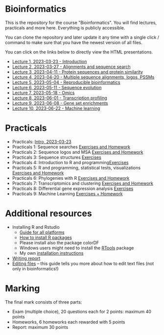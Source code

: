# Bioinformatics

This is the repository for the course "Bioinformatics". You will find
lectures, practicals and more here. Everything is publicly accessible.

You can clone the repository and later update it any time with a single click / command to
make sure that you have the newest version of all files. 

You can click on the links below to directly view the HTML presentations.

 * [Lecture 1, 2023-03-23 - Introduction](https://january3.github.io/Bioinformatics/Lectures/lecture_01/weiner_BE_22_lecture_01_2023_03_23.html)
 * [Lecture 2, 2023-03-27 - Alignments and sequence search](https://january3.github.io/Bioinformatics/Lectures/lecture_02/weiner_BE_22_lecture_02.html)
 * [Lecture 3, 2023-04-11 - Protein sequences and protein similarity](https://january3.github.io/Bioinformatics/Lectures/lecture_03/weiner_BE_22_lecture_03.html)
 * [Lecture 4, 2023-04-20 - Multiple sequence alignments, logos, PSSMs](https://january3.github.io/Bioinformatics/Lectures/lecture_04/weiner_BE_22_lecture_04.html)
 * [Lecture 5, 2023-05-04 - Reproducible bioinformatics](https://january3.github.io/Bioinformatics/Lectures/lecture_05/weiner_BE_22_lecture_05.html)
 * [Lecture 6, 2023-05-11 - Sequence evolution](https://january3.github.io/Bioinformatics/Lectures/lecture_06/weiner_BE_22_lecture_06.html)
 * [Lecture 7, 2023-05-18 - Omics](https://january3.github.io/Bioinformatics/Lectures/lecture_07/weiner_BE_22_lecture_07.html)
 * [Lecture 8, 2023-06-01 - Transcription profiling](https://january3.github.io/Bioinformatics/Lectures/lecture_08/weiner_BE_22_lecture_08.html)
 * [Lecture 9, 2023-06-08 - Gene set enrichments](https://january3.github.io/Bioinformatics/Lectures/lecture_09/weiner_BE_22_lecture_09.html)
 * [Lecture 10, 2023-06-22 - Machine learning](https://january3.github.io/Bioinformatics/Lectures/lecture_10/weiner_BE_22_lecture_10.html)

# Practicals

  * Practicals: [Intro, 2023-03-23](https://january3.github.io/Bioinformatics/Practicals/practicals_01/weiner_BE_22_practicals_01.html)
  * Practicals 1: Sequence searches [Exercises and Homework](https://january3.github.io/Bioinformatics/Practicals/practicals_01/weiner_BE_22_practicals_01_exercises.html)
  * Practicals 2: Sequence logos and MSA [Exercises and Homework](https://january3.github.io/Bioinformatics/Practicals/practicals_02/weiner_BE_22_practicals_02_exercises.html)
  * Practicals 3: Sequence structures [Exercises](https://january3.github.io/Bioinformatics/Practicals/practicals_03/weiner_BE_22_practicals_03.html)
  * Practicals 4: Introduction to R and programming[Exercises](https://january3.github.io/Bioinformatics/Practicals/practicals_04/weiner_BE_22_practicals_04_exercises.html)
  * Practicals 5: R and programming, statistical tests, visualizations [Exercises and Homework](https://january3.github.io/Bioinformatics/Practicals/practicals_05/weiner_BE_22_practicals_05_exercises.html)
  * Practicals 6: Phylogenies with R [Exercises and Homework](https://january3.github.io/Bioinformatics/Practicals/practicals_06/weiner_BE_22_practicals_06.html)
  * Practicals 7: Transcriptomics and clustering [Exercises and Homework](https://january3.github.io/Bioinformatics/Practicals/practicals_07/weiner_BE_22_practicals_07_exercises.html)
  * Practicals 8: Differential gene expression analysis [Exercises](https://january3.github.io/Bioinformatics/Practicals/practicals_08/weiner_BE_22_practicals_08_exercises.html)
  * Practicals 9: Machine Learning [Exercises + Homework](https://january3.github.io/Bioinformatics/Practicals/practicals_09/weiner_BE_22_practicals_09_exercises.html)

# Additional resources

 * Installing R and Rstudio
   * [Guide for all platforms](https://rstudio-education.github.io/hopr/starting.html)
   * [How to install R packages](https://www.dataquest.io/blog/install-package-r/)
   * Please install also the package colorDF
   * Windows users might need to install the [RTools](https://cran.r-project.org/bin/windows/Rtools/) package
   * My own [installation instructions](https://january3.github.io/Bioinformatics/Resources/installing_r.html)
 * [Writing report](https://january3.github.io/Bioinformatics/Exam/Report/report_guidelines.html)
 * [Editing files](https://github.com/january3/Bioinformatics/blob/main/Resources/Editing_files/editing_text_files.pdf) – this guide tells you more about how to edit text files (not only in bioinformatics!)

# Marking

  The final mark consists of three parts:

   * Exam (multiple choice), 20 questions each for 2 points: maximum 40 points
   * Homeworks, 6 homeworks each rewarded with 5 points
   * Report: maximum 30 points


